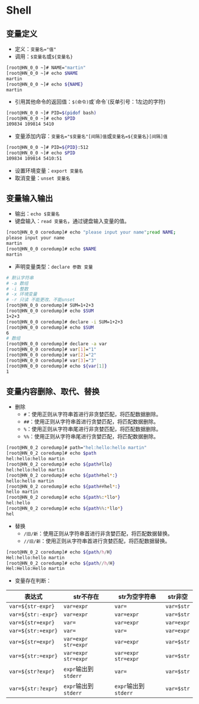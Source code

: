 # Shell

## 变量定义

- 定义：`变量名="值"`
- 调用：`$变量名`或`${变量名}` 

```bash
[root@HN_0_0 ~]# NAME="martin"
[root@HN_0_0 ~]# echo $NAME
martin
[root@HN_0_0 ~]# echo ${NAME}
martin
```

- 引用其他命令的返回值：`$(命令)`或\`命令\`(反单引号：1左边的字符)

```bash
[root@HN_0_0 ~]# PID=$(pidof bash)
[root@HN_0_0 ~]# echo $PID
109834 109814 5410
```

- 变量添加内容：`变量名="$变量名"[间隔]值`或`变量名=${变量名}[间隔]值`

```bash
[root@HN_0_0 ~]# PID=${PID}:512
[root@HN_0_0 ~]# echo $PID
109834 109814 5410:51
```

- 设置环境变量：`export 变量名`
- 取消变量：`unset 变量名`

## 变量输入输出

- 输出：`echo $变量名`
- 键盘输入：`read 变量名`，通过键盘输入变量的值。

```bash
[root@HN_0_0 coredump]# echo "please input your name";read NAME;
please input your name
martin
[root@HN_0_0 coredump]# echo $NAME
martin
```

- 声明变量类型：`declare 参数 变量`

```bash
# 默认字符串
# -a 数组
# -i 整数
# -x 环境变量
# -r 只读 不能更改、不能unset
[root@HN_0_0 coredump]# SUM=1+2+3
[root@HN_0_0 coredump]# echo $SUM 
1+2+3
[root@HN_0_0 coredump]# declare -i SUM=1+2+3
[root@HN_0_0 coredump]# echo $SUM 
6
# 数组
[root@HN_0_0 coredump]# declare -a var
[root@HN_0_0 coredump]# var[1]="1"
[root@HN_0_0 coredump]# var[2]="2"
[root@HN_0_0 coredump]# var[3]="3"
[root@HN_0_0 coredump]# echo ${var[1]}
1
```

## 变量内容删除、取代、替换

- 删除
  - `#`：使用正则从字符串首进行非贪婪匹配，将匹配数据删除。
  - `##`：使用正则从字符串首进行贪婪匹配，将匹配数据删除。
  - `%`：使用正则从字符串尾进行非贪婪匹配，将匹配数据删除。
  - `%%`：使用正则从字符串尾进行贪婪匹配，将匹配数据删除。

```bash
[root@HN_0_2 coredump]# path="hel:hello:hello martin"
[root@HN_0_2 coredump]# echo $path  
hel:hello:hello martin
[root@HN_0_2 coredump]# echo ${path#llo}
hel:hello:hello martin
[root@HN_0_2 coredump]# echo ${path#hel*:}
hello:hello martin
[root@HN_0_2 coredump]# echo ${path##hel*:}
hello martin
[root@HN_0_2 coredump]# echo ${path%:*llo*}
hel:hello
[root@HN_0_2 coredump]# echo ${path%%:*llo*}
hel
```

- 替换
  - `/旧/新`：使用正则从字符串首进行非贪婪匹配，将匹配数据替换。
  - `//旧/新`：使用正则从字符串首进行贪婪匹配，将匹配数据替换。

```bash
[root@HN_0_2 coredump]# echo ${path/h/H}
Hel:hello:hello martin
[root@HN_0_2 coredump]# echo ${path//h/H}
Hel:Hello:Hello martin
```

- 变量存在判断：

| 表达式             | str不存在             | str为空字符串         | str非空    |
| ------------------ | --------------------- | --------------------- | ---------- |
| `var=${str-expr}`  | `var=expr`            | `var=`                | `var=$str` |
| `var=${str:-expr}` | `var=expr`            | `var=expr`            | `var=$str` |
| `var=${str+expr}`  | `var=`                | `var=expr`            | `var=expr` |
| `var=${str:+expr}` | `var=`                | `var=`                | `var=expr` |
| `var=${str=expr}`  | `var=expr` `str=expr` | `var=expr`            | `var=$str` |
| `var=${str:=expr}` | `var=expr` `str=expr` | `var=expr` `str=expr` | `var=$str` |
| `var=${str?expr}`  | `expr`输出到`stderr`  | `var=`                | `var=$str` |
| `var=${str:?expr}` | `expr`输出到`stderr`  | `expr`输出到`stderr`  | `var=$str` |

